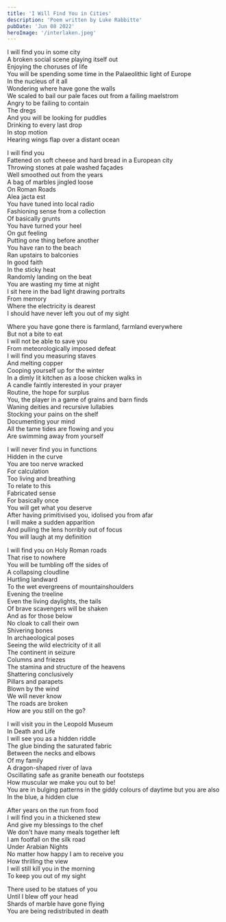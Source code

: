 ```yaml
---
title: 'I Will Find You in Cities'
description: 'Poem written by Luke Rabbitte'
pubDate: 'Jun 08 2022'
heroImage: '/interlaken.jpeg'
---
```


I will find you in some city  
A broken social scene playing itself out  
Enjoying the choruses of life  
You will be spending some time in the Palaeolithic light of Europe  
In the nucleus of it all  
Wondering where have gone the walls  
We scaled to bail our pale faces out from a failing maelstrom  
Angry to be failing to contain  
The dregs  
And you will be looking for puddles  
Drinking to every last drop  
In stop motion  
Hearing wings flap over a distant ocean  
  
I will find you  
Fattened on soft cheese and hard bread in a European city  
Throwing stones at pale washed façades  
Well smoothed out from the years  
A bag of marbles jingled loose  
On Roman Roads  
Alea jacta est  
You have tuned into local radio  
Fashioning sense from a collection  
Of basically grunts  
You have turned your heel  
On gut feeling  
Putting one thing before another  
You have ran to the beach  
Ran upstairs to balconies  
In good faith  
In the sticky heat  
Randomly landing on the beat  
You are wasting my time at night  
I sit here in the bad light drawing portraits  
From memory  
Where the electricity is dearest  
I should have never left you out of my sight  
  
Where you have gone there is farmland, farmland everywhere  
But not a bite to eat  
I will not be able to save you  
From meteorologically imposed defeat  
I will find you measuring staves  
And melting copper  
Cooping yourself up for the winter  
In a dimly lit kitchen as a loose chicken walks in  
A candle faintly interested in your prayer  
Routine, the hope for surplus  
You, the player in a game of grains and barn finds  
Waning deities and recursive lullabies  
Stocking your pains on the shelf  
Documenting your mind  
All the tame tides are flowing and you  
Are swimming away from yourself  
  
I will never find you in functions  
Hidden in the curve  
You are too nerve wracked  
For calculation  
Too living and breathing  
To relate to this  
Fabricated sense  
For basically once  
You will get what you deserve  
After having primitivised you, idolised you from afar  
I will make a sudden apparition  
And pulling the lens horribly out of focus  
You will laugh at my definition  
  
I will find you on Holy Roman roads  
That rise to nowhere  
You will be tumbling off the sides of  
A collapsing cloudline  
Hurtling landward  
To the wet evergreens of mountainshoulders  
Evening the treeline  
Even the living daylights, the tails  
Of brave scavengers will be shaken  
And as for those below  
No cloak to call their own  
Shivering bones  
In archaeological poses  
Seeing the wild electricity of it all  
The continent in seizure  
Columns and friezes  
The stamina and structure of the heavens  
Shattering conclusively  
Pillars and parapets  
Blown by the wind  
We will never know  
The roads are broken  
How are you still on the go?  
  
I will visit you in the Leopold Museum  
In Death and Life  
I will see you as a hidden riddle  
The glue binding the saturated fabric  
Between the necks and elbows  
Of my family  
A dragon-shaped river of lava  
Oscillating safe as granite beneath our footsteps  
How muscular we make you out to be!  
You are in bulging patterns in the giddy colours of daytime but you are also  
In the blue, a hidden clue  
  
After years on the run from food  
I will find you in a thickened stew  
And give my blessings to the chef  
We don't have many meals together left  
I am footfall on the silk road  
Under Arabian Nights  
No matter how happy I am to receive you  
How thrilling the view  
I will still kill you in the morning  
To keep you out of my sight  
  
There used to be statues of you  
Until I blew off your head  
Shards of marble have gone flying  
You are being redistributed in death  
